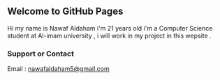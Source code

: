 ## Welcome to GitHub Pages

Hi my name is Nawaf Aldaham i'm 21 years old i'm a Computer Science student at Al-imam university , i will work in my project in this wepsite .


### Support or Contact

Email : nawafaldaham5@gmail.com
